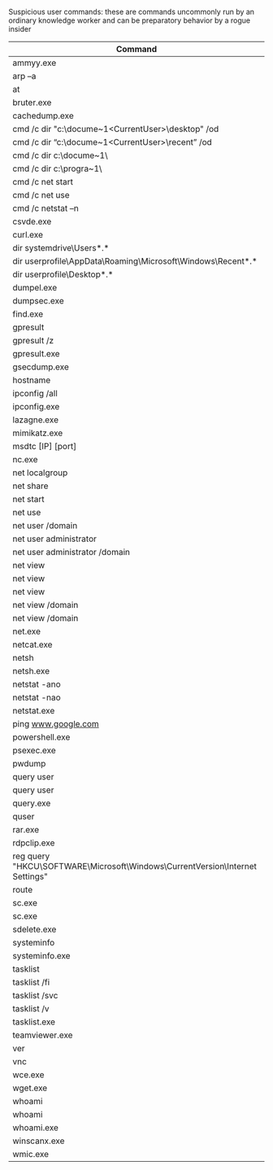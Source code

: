 
Suspicious user commands:  these are commands uncommonly run by an ordinary knowledge worker and can be preparatory behavior by a rogue insider

| Command                                                                              |
|--------------------------------------------------------------------------------------|
| ammyy.exe                                                                            |
| arp –a                                                                               |
| at                                                                                   |
| bruter.exe                                                                           |
| cachedump.exe                                                                        |
| cmd /c dir "c:\docume~1\<CurrentUser>\desktop" /od                                   |
| cmd /c dir “c:\docume~1\<CurrentUser>\recent” /od                                    |
| cmd /c dir c:\docume~1\                                                              |
| cmd /c dir c:\progra~1\                                                              |
| cmd /c net start                                                                     |
| cmd /c net use                                                                       |
| cmd /c netstat –n                                                                    |
| csvde.exe                                                                            |
| curl.exe                                                                             |
| dir systemdrive\Users\*.*                                                            |
| dir userprofile\AppData\Roaming\Microsoft\Windows\Recent\*.*                         |
| dir userprofile\Desktop\*.*                                                          |
| dumpel.exe                                                                           |
| dumpsec.exe                                                                          |
| find.exe                                                                             |
| gpresult                                                                             |
| gpresult /z                                                                          |
| gpresult.exe                                                                         |
| gsecdump.exe                                                                         |
| hostname                                                                             |
| ipconfig /all                                                                        |
| ipconfig.exe                                                                         |
| lazagne.exe                                                                          |
| mimikatz.exe                                                                         |
| msdtc [IP] [port]                                                                    |
| nc.exe                                                                               |
| net localgroup                                                                       |
| net share                                                                            |
| net start                                                                            |
| net use                                                                              |
| net user /domain                                                                     |
| net user administrator                                                               |
| net user administrator /domain                                                       |
| net view                                                                             |
| net view                                                                             |
| net view                                                                             |
| net view /domain                                                                     |
| net view /domain                                                                     |
| net.exe                                                                              |
| netcat.exe                                                                           |
| netsh                                                                                |
| netsh.exe                                                                            |
| netstat -ano | find \TCP\                                                            |
| netstat -nao                                                                         |
| netstat.exe                                                                          |
| ping www.google.com                                                                  |
| powershell.exe                                                                       |
| psexec.exe                                                                           |
| pwdump                                                                               |
| query user                                                                           |
| query user                                                                           |
| query.exe                                                                            |
| quser                                                                                |
| rar.exe                                                                              |
| rdpclip.exe                                                                          |
| reg query \"HKCU\\SOFTWARE\\Microsoft\\Windows\\CurrentVersion\\Internet Settings\"  |
| route                                                                                |
| sc.exe                                                                               |
| sc.exe                                                                               |
| sdelete.exe                                                                          |
| systeminfo                                                                           |
| systeminfo.exe                                                                       |
| tasklist                                                                             |
| tasklist /fi                                                                         |
| tasklist /svc                                                                        |
| tasklist /v                                                                          |
| tasklist.exe                                                                         |
| teamviewer.exe                                                                       |
| ver                                                                                  |
| vnc                                                                                  |
| wce.exe                                                                              |
| wget.exe                                                                             |
| whoami                                                                               |
| whoami                                                                               |
| whoami.exe                                                                           |
| winscanx.exe                                                                         |
| wmic.exe                                                                             |
